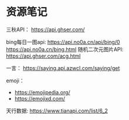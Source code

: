 # 资源笔记

三秋API： https://api.ghser.com/

bing每日一图api: https://api.no0a.cn/api/bing/0
https://api.no0a.cn/bing.html
随机二次元图片API: https://api.ghser.com/acg.html

一言： https://saying.api.azwcl.com/saying/get


emoji： 
* https://emojipedia.org/
* https://emojixd.com/

天行数据: https://www.tianapi.com/list/6_2